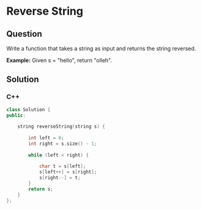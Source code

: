 # Reverse String


## Question

Write a function that takes a string as input and returns the string reversed.

**Example:**
Given s = "hello", return "olleh".



## Solution  



### C++

```c++
class Solution {
public:
    
    string reverseString(string s) {
        
        int left = 0;
        int right = s.size() - 1;
        
        while (left < right) {
            
            char t = s[left];
            s[left++] = s[right];
            s[right--] = t;
        }
        return s;
    }
};
```


